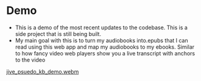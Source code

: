 # Demo 
- This is a demo of the most recent updates to the codebase. This is a side project that is still being built.
- My main goal with this is to turn my audiobooks into.epubs that I can read using this web app and map my audiobooks to my ebooks. Similar to how fancy video web players show you a live transcript with anchors to the video

[jive_psuedo_kb_demo.webm](https://github.com/user-attachments/assets/debb214c-2811-4bcc-af6d-a370465ac61c)
